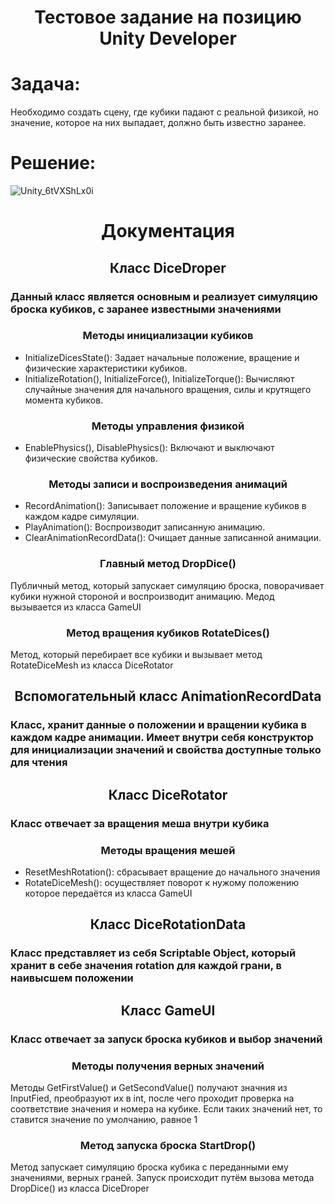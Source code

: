 <div id="header" align="center">
  <h1>  Тестовое задание на позицию Unity Developer </h1>
</div>

# Задача:

Необходимо создать сцену, где кубики падают с реальной физикой, но значение, которое на них выпадает, должно быть известно заранее. 

# Решение:

![Unity_6tVXShLx0i](https://github.com/DarkVenusJB/PlayVision-TZ/assets/91538380/de4db530-e42b-417a-8922-cfd42d0dad76)

<div id="header" align="center">
  <h1>  Документация  </h1>
</div> 

<div id="header" align="center">
  <h2>  Класс DiceDroper  </h2>
</div> 

### Данный класс является основным и реализует симуляцию броска кубиков, с заранее известными значениями

<div id="header" align="center">
  <h3>  Методы инициализации кубиков  </h3>
</div> 

- InitializeDicesState(): Задает начальные положение, вращение и физические характеристики кубиков.
- InitializeRotation(), InitializeForce(), InitializeTorque(): Вычисляют случайные значения для начального вращения, силы и крутящего момента кубиков.

<div id="header" align="center">
  <h3>  Методы управления физикой  </h3>
</div> 

- EnablePhysics(), DisablePhysics(): Включают и выключают физические свойства кубиков.

<div id="header" align="center">
  <h3>  Методы записи и воспроизведения анимаций   </h3>
</div> 

- RecordAnimation(): Записывает положение и вращение кубиков в каждом кадре симуляции.
- PlayAnimation(): Воспроизводит записанную анимацию.
- ClearAnimationRecordData(): Очищает данные записанной анимации.

<div id="header" align="center">
  <h3>  Главный метод DropDice()   </h3>
</div> 

Публичный метод, который запускает симуляцию броска, поворачивает кубики нужной стороной и воспроизводит анимацию. Медод вызывается из класса GameUI

<div id="header" align="center">
  <h3>  Метод вращения кубиков RotateDices()  </h3>
</div> 

Метод, который перебирает все кубики и вызывает метод RotateDiceMesh из класса DiceRotator

<div id="header" align="center">
  <h2>  Вспомогательный класс AnimationRecordData  </h2>
</div> 

### Класс, хранит данные о положении и вращении кубика в каждом кадре анимации. Имеет внутри себя конструктор для инициализации значений и свойства доступные только для чтения

<div id="header" align="center">
  <h2>  Класс DiceRotator  </h2>
</div> 

### Класс отвечает за вращения меша внутри кубика

<div id="header" align="center">
  <h3>  Методы вращения мешей   </h3>
</div> 

- ResetMeshRotation(): сбрасывает вращение до начального значения
- RotateDiceMesh(): осуществляет поворот к нужому положению которое передаётся из класса GameUI

<div id="header" align="center">
  <h2>  Класс DiceRotationData  </h2>
</div> 

### Класс представляет из себя Scriptable Object, который хранит в себе значения rotation для каждой грани, в наивысшем положении

<div id="header" align="center">
  <h2>  Класс GameUI  </h2>
</div> 

### Класс отвечает за запуск броска кубиков и выбор значений

<div id="header" align="center">
  <h3>  Методы получения верных значений   </h3>
</div> 

Методы GetFirstValue() и GetSecondValue() получают значния из InputFied, преобразуют их в int, после чего проходит проверка на соответствие значения и номера на кубике. Если таких значений нет, то ставится значение по умолчанию, равное 1

<div id="header" align="center">
  <h3>  Метод запуска броска StartDrop()   </h3>
</div>

Метод запускает симуляцию броска кубика с переданными ему значениями, верных граней. Запуск происходит путём вызова метода DropDice() из класса DiceDroper
